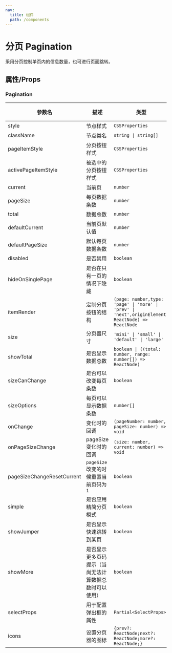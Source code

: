 ```yaml
---
nav:
  title: 组件
  path: /components
---
```


# 分页 Pagination

采用分页控制单页内的信息数量，也可进行页面跳转。

## 属性/Props

### Pagination

|参数名|描述|类型|默认值|版本|
|---|---|---|---|---|
|style|节点样式|`CSSProperties`|`-`|-|
|className|节点类名|`string \| string[]`|`-`|-|
|pageItemStyle|分页按钮样式|`CSSProperties`|`-`|-|
|activePageItemStyle|被选中的分页按钮样式|`CSSProperties`|`-`|-|
|current|当前页|`number`|`-`|-|
|pageSize|每页数据条数|`number`|`-`|-|
|total|数据总数|`number`|`-`|-|
|defaultCurrent|当前页默认值|`number`|`-`|-|
|defaultPageSize|默认每页数据条数|`number`|`-`|-|
|disabled|是否禁用|`boolean`|`-`|-|
|hideOnSinglePage|是否在只有一页的情况下隐藏|`boolean`|`-`|2.6.0|
|itemRender|定制分页按钮的结构|`(page: number,type: 'page' \| 'more' \| 'prev' \| 'next',originElement: ReactNode) => ReactNode`|`-`|-|
|size|分页器尺寸|`'mini' \| 'small' \| 'default' \| 'large'`|`-`|-|
|showTotal|是否显示数据总数|`boolean \| ((total: number, range: number[]) => ReactNode)`|`-`|-|
|sizeCanChange|是否可以改变每页条数|`boolean`|`true`|-|
|sizeOptions|每页可以显示数据条数|`number[]`|`-`|-|
|onChange|变化时的回调|`(pageNumber: number, pageSize: number) => void`|`-`|-|
|onPageSizeChange|pageSize 变化时的回调|`(size: number, current: number) => void`|`-`|-|
|pageSizeChangeResetCurrent|`pageSize` 改变的时候重置当前页码为 `1`|`boolean`|`true`|-|
|simple|是否应用精简分页模式|`boolean`|`-`|-|
|showJumper|是否显示快速跳转到某页|`boolean`|`-`|-|
|showMore|是否显示更多页码提示（当尚无法计算数据总数时可以使用）|`boolean`|`-`|-|
|selectProps|用于配置弹出框的属性|`Partial<SelectProps>`|`-`|-|
|icons|设置分页器的图标|`{prev?: ReactNode;next?: ReactNode;more?: ReactNode;}`|`-`|-|
